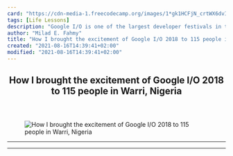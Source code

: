 ```yaml
---
card: "https://cdn-media-1.freecodecamp.org/images/1*gk1HCFjN_crtWX6dvIJ0Ew.jpeg"
tags: [Life Lessons]
description: "Google I/O is one of the largest developer festivals in the t"
author: "Milad E. Fahmy"
title: "How I brought the excitement of Google I/O 2018 to 115 people in Warri, Nigeria"
created: "2021-08-16T14:39:41+02:00"
modified: "2021-08-16T14:39:41+02:00"
---
```

<div class="site-wrapper">
<main id="site-main" class="site-main outer">
<div class="inner">
<article class="post-full post tag-life-lessons tag-technology tag-self-improvement tag-startup tag-education ">
<header class="post-full-header">
<h1 class="post-full-title">How I brought the excitement of Google I/O 2018 to 115 people in Warri, Nigeria</h1>
</header>
<figure class="post-full-image">
<picture>
<source media="(max-width: 700px)" sizes="1px" srcset="data:image/gif;base64,R0lGODlhAQABAIAAAAAAAP///yH5BAEAAAAALAAAAAABAAEAAAIBRAA7 1w">
<source media="(min-width: 701px)" sizes="(max-width: 800px) 400px,
(max-width: 1170px) 700px,
1400px" srcset="https://cdn-media-1.freecodecamp.org/images/1*gk1HCFjN_crtWX6dvIJ0Ew.jpeg 300w,
https://cdn-media-1.freecodecamp.org/images/1*gk1HCFjN_crtWX6dvIJ0Ew.jpeg 600w,
https://cdn-media-1.freecodecamp.org/images/1*gk1HCFjN_crtWX6dvIJ0Ew.jpeg 1000w,
https://cdn-media-1.freecodecamp.org/images/1*gk1HCFjN_crtWX6dvIJ0Ew.jpeg 2000w">
<img onerror="this.style.display='none'" src="https://cdn-media-1.freecodecamp.org/images/1*gk1HCFjN_crtWX6dvIJ0Ew.jpeg" alt="How I brought the excitement of Google I/O 2018 to 115 people in Warri, Nigeria">
</picture>
</figure>
<section class="post-full-content">
<div class="post-content">
</div>
<hr>
<hr>
</section>
</article>
</div>
</main>
</div>
<!-- Google Tag Manager (noscript) -->
<!-- End Google Tag Manager (noscript) -->
